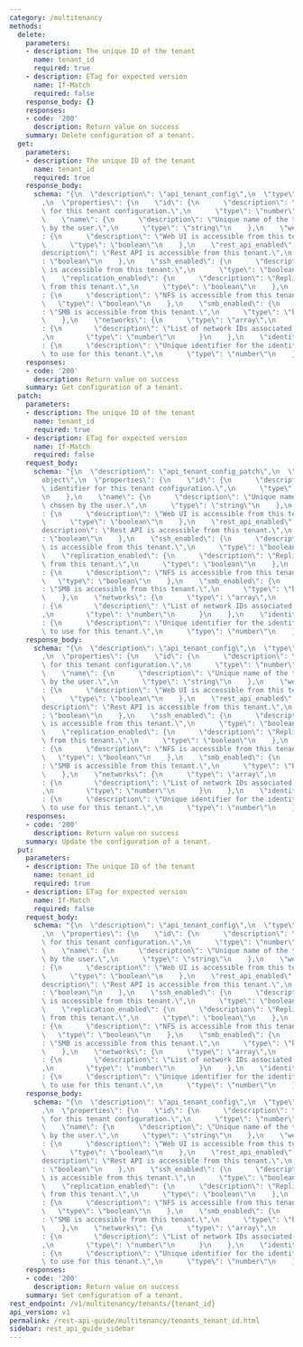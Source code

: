 ```yaml
---
category: /multitenancy
methods:
  delete:
    parameters:
    - description: The unique ID of the tenant
      name: tenant_id
      required: true
    - description: ETag for expected version
      name: If-Match
      required: false
    response_body: {}
    responses:
    - code: '200'
      description: Return value on success
    summary: Delete configuration of a tenant.
  get:
    parameters:
    - description: The unique ID of the tenant
      name: tenant_id
      required: true
    response_body:
      schema: "{\n  \"description\": \"api_tenant_config\",\n  \"type\": \"object\"\
        ,\n  \"properties\": {\n    \"id\": {\n      \"description\": \"Unique identifier\
        \ for this tenant configuration.\",\n      \"type\": \"number\"\n    },\n\
        \    \"name\": {\n      \"description\": \"Unique name of the tenant chosen\
        \ by the user.\",\n      \"type\": \"string\"\n    },\n    \"web_ui_enabled\"\
        : {\n      \"description\": \"Web UI is accessible from this tenant.\",\n\
        \      \"type\": \"boolean\"\n    },\n    \"rest_api_enabled\": {\n      \"\
        description\": \"Rest API is accessible from this tenant.\",\n      \"type\"\
        : \"boolean\"\n    },\n    \"ssh_enabled\": {\n      \"description\": \"SSH\
        \ is accessible from this tenant.\",\n      \"type\": \"boolean\"\n    },\n\
        \    \"replication_enabled\": {\n      \"description\": \"Replication is accessible\
        \ from this tenant.\",\n      \"type\": \"boolean\"\n    },\n    \"nfs_enabled\"\
        : {\n      \"description\": \"NFS is accessible from this tenant.\",\n   \
        \   \"type\": \"boolean\"\n    },\n    \"smb_enabled\": {\n      \"description\"\
        : \"SMB is accessible from this tenant.\",\n      \"type\": \"boolean\"\n\
        \    },\n    \"networks\": {\n      \"type\": \"array\",\n      \"items\"\
        : {\n        \"description\": \"List of network IDs associated with this tenant.\"\
        ,\n        \"type\": \"number\"\n      }\n    },\n    \"identity_config_id\"\
        : {\n      \"description\": \"Unique identifier for the identity configuration\
        \ to use for this tenant.\",\n      \"type\": \"number\"\n    }\n  }\n}"
    responses:
    - code: '200'
      description: Return value on success
    summary: Get configuration of a tenant.
  patch:
    parameters:
    - description: The unique ID of the tenant
      name: tenant_id
      required: true
    - description: ETag for expected version
      name: If-Match
      required: false
    request_body:
      schema: "{\n  \"description\": \"api_tenant_config_patch\",\n  \"type\": \"\
        object\",\n  \"properties\": {\n    \"id\": {\n      \"description\": \"Unique\
        \ identifier for this tenant configuration.\",\n      \"type\": \"number\"\
        \n    },\n    \"name\": {\n      \"description\": \"Unique name of the tenant\
        \ chosen by the user.\",\n      \"type\": \"string\"\n    },\n    \"web_ui_enabled\"\
        : {\n      \"description\": \"Web UI is accessible from this tenant.\",\n\
        \      \"type\": \"boolean\"\n    },\n    \"rest_api_enabled\": {\n      \"\
        description\": \"Rest API is accessible from this tenant.\",\n      \"type\"\
        : \"boolean\"\n    },\n    \"ssh_enabled\": {\n      \"description\": \"SSH\
        \ is accessible from this tenant.\",\n      \"type\": \"boolean\"\n    },\n\
        \    \"replication_enabled\": {\n      \"description\": \"Replication is accessible\
        \ from this tenant.\",\n      \"type\": \"boolean\"\n    },\n    \"nfs_enabled\"\
        : {\n      \"description\": \"NFS is accessible from this tenant.\",\n   \
        \   \"type\": \"boolean\"\n    },\n    \"smb_enabled\": {\n      \"description\"\
        : \"SMB is accessible from this tenant.\",\n      \"type\": \"boolean\"\n\
        \    },\n    \"networks\": {\n      \"type\": \"array\",\n      \"items\"\
        : {\n        \"description\": \"List of network IDs associated with this tenant.\"\
        ,\n        \"type\": \"number\"\n      }\n    },\n    \"identity_config_id\"\
        : {\n      \"description\": \"Unique identifier for the identity configuration\
        \ to use for this tenant.\",\n      \"type\": \"number\"\n    }\n  }\n}"
    response_body:
      schema: "{\n  \"description\": \"api_tenant_config\",\n  \"type\": \"object\"\
        ,\n  \"properties\": {\n    \"id\": {\n      \"description\": \"Unique identifier\
        \ for this tenant configuration.\",\n      \"type\": \"number\"\n    },\n\
        \    \"name\": {\n      \"description\": \"Unique name of the tenant chosen\
        \ by the user.\",\n      \"type\": \"string\"\n    },\n    \"web_ui_enabled\"\
        : {\n      \"description\": \"Web UI is accessible from this tenant.\",\n\
        \      \"type\": \"boolean\"\n    },\n    \"rest_api_enabled\": {\n      \"\
        description\": \"Rest API is accessible from this tenant.\",\n      \"type\"\
        : \"boolean\"\n    },\n    \"ssh_enabled\": {\n      \"description\": \"SSH\
        \ is accessible from this tenant.\",\n      \"type\": \"boolean\"\n    },\n\
        \    \"replication_enabled\": {\n      \"description\": \"Replication is accessible\
        \ from this tenant.\",\n      \"type\": \"boolean\"\n    },\n    \"nfs_enabled\"\
        : {\n      \"description\": \"NFS is accessible from this tenant.\",\n   \
        \   \"type\": \"boolean\"\n    },\n    \"smb_enabled\": {\n      \"description\"\
        : \"SMB is accessible from this tenant.\",\n      \"type\": \"boolean\"\n\
        \    },\n    \"networks\": {\n      \"type\": \"array\",\n      \"items\"\
        : {\n        \"description\": \"List of network IDs associated with this tenant.\"\
        ,\n        \"type\": \"number\"\n      }\n    },\n    \"identity_config_id\"\
        : {\n      \"description\": \"Unique identifier for the identity configuration\
        \ to use for this tenant.\",\n      \"type\": \"number\"\n    }\n  }\n}"
    responses:
    - code: '200'
      description: Return value on success
    summary: Update the configuration of a tenant.
  put:
    parameters:
    - description: The unique ID of the tenant
      name: tenant_id
      required: true
    - description: ETag for expected version
      name: If-Match
      required: false
    request_body:
      schema: "{\n  \"description\": \"api_tenant_config\",\n  \"type\": \"object\"\
        ,\n  \"properties\": {\n    \"id\": {\n      \"description\": \"Unique identifier\
        \ for this tenant configuration.\",\n      \"type\": \"number\"\n    },\n\
        \    \"name\": {\n      \"description\": \"Unique name of the tenant chosen\
        \ by the user.\",\n      \"type\": \"string\"\n    },\n    \"web_ui_enabled\"\
        : {\n      \"description\": \"Web UI is accessible from this tenant.\",\n\
        \      \"type\": \"boolean\"\n    },\n    \"rest_api_enabled\": {\n      \"\
        description\": \"Rest API is accessible from this tenant.\",\n      \"type\"\
        : \"boolean\"\n    },\n    \"ssh_enabled\": {\n      \"description\": \"SSH\
        \ is accessible from this tenant.\",\n      \"type\": \"boolean\"\n    },\n\
        \    \"replication_enabled\": {\n      \"description\": \"Replication is accessible\
        \ from this tenant.\",\n      \"type\": \"boolean\"\n    },\n    \"nfs_enabled\"\
        : {\n      \"description\": \"NFS is accessible from this tenant.\",\n   \
        \   \"type\": \"boolean\"\n    },\n    \"smb_enabled\": {\n      \"description\"\
        : \"SMB is accessible from this tenant.\",\n      \"type\": \"boolean\"\n\
        \    },\n    \"networks\": {\n      \"type\": \"array\",\n      \"items\"\
        : {\n        \"description\": \"List of network IDs associated with this tenant.\"\
        ,\n        \"type\": \"number\"\n      }\n    },\n    \"identity_config_id\"\
        : {\n      \"description\": \"Unique identifier for the identity configuration\
        \ to use for this tenant.\",\n      \"type\": \"number\"\n    }\n  }\n}"
    response_body:
      schema: "{\n  \"description\": \"api_tenant_config\",\n  \"type\": \"object\"\
        ,\n  \"properties\": {\n    \"id\": {\n      \"description\": \"Unique identifier\
        \ for this tenant configuration.\",\n      \"type\": \"number\"\n    },\n\
        \    \"name\": {\n      \"description\": \"Unique name of the tenant chosen\
        \ by the user.\",\n      \"type\": \"string\"\n    },\n    \"web_ui_enabled\"\
        : {\n      \"description\": \"Web UI is accessible from this tenant.\",\n\
        \      \"type\": \"boolean\"\n    },\n    \"rest_api_enabled\": {\n      \"\
        description\": \"Rest API is accessible from this tenant.\",\n      \"type\"\
        : \"boolean\"\n    },\n    \"ssh_enabled\": {\n      \"description\": \"SSH\
        \ is accessible from this tenant.\",\n      \"type\": \"boolean\"\n    },\n\
        \    \"replication_enabled\": {\n      \"description\": \"Replication is accessible\
        \ from this tenant.\",\n      \"type\": \"boolean\"\n    },\n    \"nfs_enabled\"\
        : {\n      \"description\": \"NFS is accessible from this tenant.\",\n   \
        \   \"type\": \"boolean\"\n    },\n    \"smb_enabled\": {\n      \"description\"\
        : \"SMB is accessible from this tenant.\",\n      \"type\": \"boolean\"\n\
        \    },\n    \"networks\": {\n      \"type\": \"array\",\n      \"items\"\
        : {\n        \"description\": \"List of network IDs associated with this tenant.\"\
        ,\n        \"type\": \"number\"\n      }\n    },\n    \"identity_config_id\"\
        : {\n      \"description\": \"Unique identifier for the identity configuration\
        \ to use for this tenant.\",\n      \"type\": \"number\"\n    }\n  }\n}"
    responses:
    - code: '200'
      description: Return value on success
    summary: Set configuration of a tenant.
rest_endpoint: /v1/multitenancy/tenants/{tenant_id}
api_version: v1
permalink: /rest-api-guide/multitenancy/tenants_tenant_id.html
sidebar: rest_api_guide_sidebar
---
```

